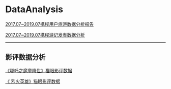 # DataAnalysis


[2017.07~2019.07携程用户旅游数据分析报告](https://github.com/YunyeeLo/DataAnalysis/issues/1)

[2017.07~2019.07携程游记发表数据分析](https://github.com/YunyeeLo/DataAnalysis/issues/2)

-----------

<h2>影评数据分析</h2>

[《哪吒之魔童降世》猫眼影评数据](https://github.com/YunyeeLo/DataAnalysis/issues/3)

[《 烈火英雄》猫眼影评数据](https://github.com/YunyeeLo/DataAnalysis/issues/4)

